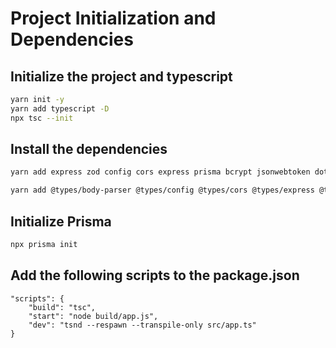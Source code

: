 # Project Initialization and Dependencies

## Initialize the project and typescript

```bash
yarn init -y
yarn add typescript -D
npx tsc --init
```

## Install the dependencies

```bash
yarn add express zod config cors express prisma bcrypt jsonwebtoken dotenv dayjs pino passport passport-google-oauth20 swagger-jsdoc swagger-ui-express
```

```bash
yarn add @types/body-parser @types/config @types/cors @types/express @types/node @types/bcrypt @types/jsonwebtoken @types/pino ts-node-dev typescript jest supertest ts-jest @types/supertest @types/jest @types/swagger-jsdoc @types/swagger-ui-express @types/passport @types/passport-google-oauth20 -D
```

## Initialize Prisma

```bash
npx prisma init
```

## Add the following scripts to the package.json

```
"scripts": {
    "build": "tsc",
    "start": "node build/app.js",
    "dev": "tsnd --respawn --transpile-only src/app.ts"
}
```